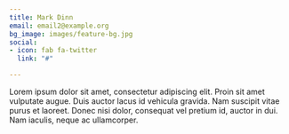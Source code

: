 ```yaml
---
title: Mark Dinn
email: email2@example.org
bg_image: images/feature-bg.jpg
social:
- icon: fab fa-twitter
  link: "#"

---
```

Lorem ipsum dolor sit amet, consectetur adipiscing elit. Proin sit amet vulputate augue. Duis auctor lacus id vehicula gravida. Nam suscipit vitae purus et laoreet.
Donec nisi dolor, consequat vel pretium id, auctor in dui. Nam iaculis, neque ac ullamcorper.